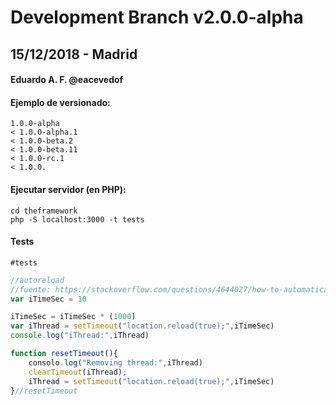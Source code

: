# Development Branch v2.0.0-alpha
## 15/12/2018 - Madrid
#### Eduardo A. F. @eacevedof

#### Ejemplo de versionado:
```
1.0.0-alpha 
< 1.0.0-alpha.1 
< 1.0.0-beta.2 
< 1.0.0-beta.11 
< 1.0.0-rc.1 
< 1.0.0.
```
#### Ejecutar servidor (en PHP):
```
cd theframework
php -S localhost:3000 -t tests
```

#### Tests
```
#tests
```

```js
//autoreload
//fuente: https://stackoverflow.com/questions/4644027/how-to-automatically-reload-a-page-after-a-given-period-of-inactivity
var iTimeSec = 10

iTimeSec = iTimeSec * (1000)
var iThread = setTimeout("location.reload(true);",iTimeSec)
console.log("iThread:",iThread)

function resetTimeout(){
    consolo.log("Removing thread:",iThread)
    clearTimeout(iThread);
    iThread = setTimeout("location.reload(true);",iTimeSec)
}//resetTimeout
```
